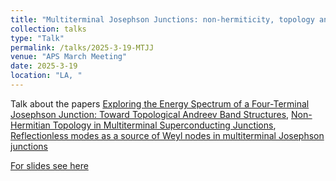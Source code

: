 ```yaml
---
title: "Multiterminal Josephson Junctions: non-hermiticity, topology and reflectionsless modes"
collection: talks
type: "Talk"
permalink: /talks/2025-3-19-MTJJ
venue: "APS March Meeting"
date: 2025-3-19
location: "LA, "
---
```


Talk about the papers [Exploring the Energy Spectrum of a Four-Terminal Josephson Junction: Toward Topological Andreev Band Structures](https://journals.aps.org/prx/abstract/10.1103/qd3y-f912),
[Non-Hermitian Topology in Multiterminal Superconducting Junctions](https://journals.aps.org/prl/abstract/10.1103/PhysRevLett.134.156601),
[Reflectionless modes as a source of Weyl nodes in multiterminal Josephson junctions](https://arxiv.org/abs/2503.10874)

[For slides see here](/files/LA_APS_MTJJ.pdf)
